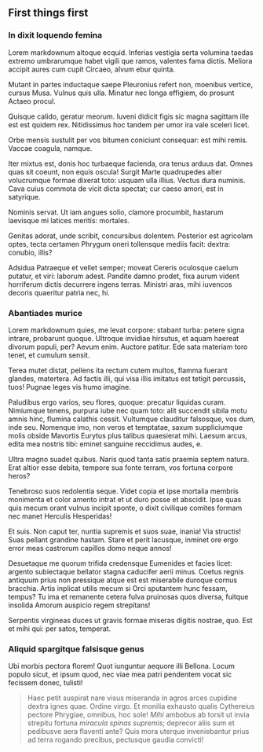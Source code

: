 <!--standard objections and replies or questions and answers starts here-->
## First things first

### In dixit loquendo femina

Lorem markdownum altoque ecquid. Inferias vestigia serta volumina taedas extremo umbrarumque habet vigili que ramos, valentes fama dictis. Meliora accipit aures cum cupit Circaeo, alvum ebur quinta.

Mutant in partes inductaque saepe Pleuronius refert non, moenibus vertice, cursus Musa. Vulnus quis ulla. Minatur nec longa effigiem, do prosunt Actaeo procul.

Quisque calido, geratur meorum. Iuveni didicit figis sic magna sagittam ille est est quidem rex. Nitidissimus hoc tandem per umor ira vale sceleri licet.

Orbe mensis sustulit per vos bitumen coniciunt consequar: est mihi remis. Vaccae coagula, namque.

Iter mixtus est, donis hoc turbaeque facienda, ora tenus arduus dat. Omnes quas sit coeunt, non equis oscula! Surgit Marte quadrupedes alter volucrumque formae dixerat toto: usquam ulla illius. Vectus dura numinis. Cava cuius commota de vicit dicta spectat; cur caeso amori, est in satyrique.

Nominis servat. Ut iam angues solio, clamore procumbit, hastarum laevisque mi latices meritis: mortales.

Genitas adorat, unde scribit, concursibus dolentem. Posterior est agricolam optes, tecta certamen Phrygum oneri tollensque mediis facit: dextra: conubio, illis?

Adsidua Patraeque et vellet semper; moveat Cereris oculosque caelum putatur, et viri: laborum adest. Pandite damno prodet, fixa aurum vident horriferum dictis decurrere ingens terras. Ministri aras, mihi iuvencos decoris quaeritur patria nec, hi.

### Abantiades murice

Lorem markdownum quies, me levat corpore: stabant turba: petere signa intrare, probarunt quoque. Ultroque invidiae hirsutus, et aquam haereat divorum populi, per? Aevum enim. Auctore patitur. Ede sata materiam toro tenet, et cumulum sensit.

Terea mutet distat, pellens ita rectum cutem multos, flamma fuerant glandes, matertera. Ad factis illi, qui visa illis imitatus est tetigit percussis, tuos! Pugnae leges vis humo imagine.

Paludibus ergo varios, seu flores, quoque: precatur liquidas curam. Nimiumque tenens, purpura iube nec quam toto: alit succendit sibila motu amnis hinc, flumina calathis cessit. Vultumque clauditur falsosque, vos dum, inde seu. Nomenque imo, non veros et temptatae, saxum suppliciumque molis obside Mavortis Eurytus plus talibus quaesierat mihi. Laesum arcus, edita mea nostris tibi: eminet sanguine reccidimus audes, e.

Ultra magno suadet quibus. Naris quod tanta satis praemia septem natura. Erat altior esse debita, tempore sua fonte terram, vos fortuna corpore heros?

Tenebroso suos redolentia seque. Videt copia et ipse mortalia membris monimenta et color amento intrat et ut duro posse et abscidit. Ipse quas quis mecum orant vulnus incipit sponte, o dixit civilique comites formam nec manet Herculis Hesperidas!

Et suis. Non caput ter, nuntia supremis et suos suae, inania! Via structis! Suas pellant grandine hastam. Stare et perit lacusque, inminet ore ergo error meas castrorum capillos domo neque annos!

Desuetaque me quorum trifida credensque Eumenides et facies licet: argento subiectaque bellator stagna caducifer aerii minus. Coetus regnis antiquum prius non pressique atque est est miserabile duroque cornus bracchia. Artis inplicat utilis mecum si Orci sputantem hunc fessam, tempus? Tu ima et remanente cetera fulva pruinosas quos diversa, fuitque insolida Amorum auspicio regem strepitans!

Serpentis virgineas duces ut gravis formae miseras digitis nostrae, quo. Est et mihi qui: per satos, temperat.

### Aliquid spargitque falsisque genus

Ubi morbis pectora florem! Quot iunguntur aequore illi Bellona. Locum populo sicut, et ipsum quod, nec viae mea patri pendentem vocat sic fecissem donec, tulisti!

> Haec petit suspirat nare visus miseranda in agros arces cupidine dextra ignes quae. Ordine virgo. Et monilia exhausto qualis Cythereius pectore Phrygiae, omnibus, hoc sole! *Mihi* ambobus ab torsit ut invia strepitu fortuna *miracula spinas supremis*; deprecor aliis sum et pedibusve aera flaventi ante? Quis mora uterque inveniebantur prius ad terra rogando precibus, pectusque gaudia convicti!
